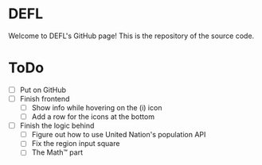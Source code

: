 # DEFL
Welcome to DEFL's GitHub page!
This is the repository of the source code.

# ToDo
- [ ] Put on GitHub
- [ ] Finish frontend
    - [ ] Show info while hovering on the (i) icon
    - [ ] Add a row for the icons at the bottom

- [ ] Finish the logic behind
    - [ ] Figure out how to use United Nation's population API
    - [ ] Fix the region input square
    - [ ] The Math™️ part